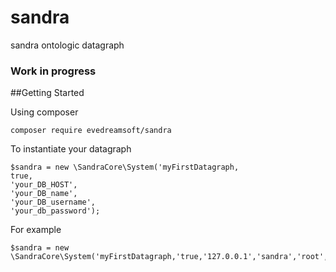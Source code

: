 # sandra
sandra ontologic datagraph

### Work in progress


##Getting Started

Using composer

    composer require evedreamsoft/sandra
    
    
To instantiate your datagraph

    $sandra = new \SandraCore\System('myFirstDatagraph,
    true,
    'your_DB_HOST',
    'your_DB_name',
    'your_DB_username',
    'your_db_password');
    
 For example
 
    $sandra = new \SandraCore\System('myFirstDatagraph,'true,'127.0.0.1','sandra','root','');






